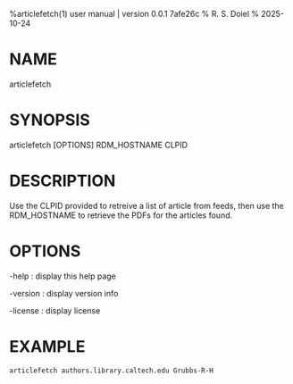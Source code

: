 %articlefetch(1) user manual | version 0.0.1 7afe26c
% R. S. Doiel
% 2025-10-24

# NAME

articlefetch

# SYNOPSIS

articlefetch [OPTIONS] RDM_HOSTNAME CLPID

# DESCRIPTION

Use the CLPID provided to retreive a list of article from feeds, then use the
RDM_HOSTNAME to retrieve the PDFs for the articles found.

# OPTIONS

-help
: display this help page

-version
: display version info

-license
: display license

# EXAMPLE

~~~shell
articlefetch authors.library.caltech.edu Grubbs-R-H
~~~


